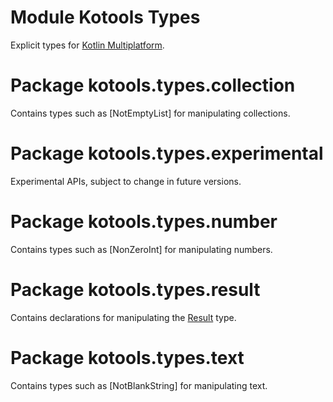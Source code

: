 # Module Kotools Types

Explicit types for
[Kotlin Multiplatform](https://www.jetbrains.com/kotlin-multiplatform).

# Package kotools.types.collection

Contains types such as [NotEmptyList] for manipulating collections.

# Package kotools.types.experimental

Experimental APIs, subject to change in future versions.

# Package kotools.types.number

Contains types such as [NonZeroInt] for manipulating numbers.

# Package kotools.types.result

Contains declarations for manipulating the
[Result](https://kotlinlang.org/api/latest/jvm/stdlib/kotlin/-result) type.

# Package kotools.types.text

Contains types such as [NotBlankString] for manipulating text.
